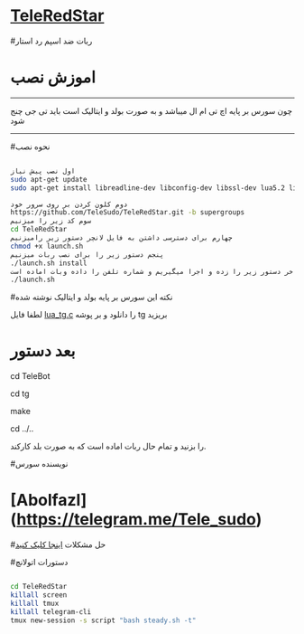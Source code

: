 # [TeleRedStar](https://telegram.me/Tele_sudo)



#ربات ضد اسپم رد استار

# اموزش نصب
***
چون سورس بر پایه اچ تی ام ال میباشد و به صورت بولد و ایتالیک است باید تی جی چنج شود
***

#نحوه نصب

```sh

اول نصب پیش نیاز
sudo apt-get update
sudo apt-get install libreadline-dev libconfig-dev libssl-dev lua5.2 liblua5.2-dev lua-socket lua-sec lua-expat libevent-dev make unzip git redis-server autoconf g++ libjansson-dev libpython-dev expat libexpat1-dev

دوم کلون کردن بر روی سرور خود
https://github.com/TeleSudo/TeleRedStar.git -b supergroups
سوم کد زیر را میزنیم
cd TeleRedStar
چهارم برای دسترسی داشتن به فایل لانچر دستور زیر رامیزنیم
chmod +x launch.sh
پنجم دستور زیر را برای نصب ربات میزنیم
./launch.sh install
و اخر دستور زیر را زده و اجرا میگیریم و شماره تلفن را داده وبات اماده است
./launch.sh 

```



#نکته این سورس بر پایه بولد و ایتالیک نوشته شده

لطفا فایل [lua_tg.c](https://telegram.me/tg_github/5)
را دانلود و بر پوشه tg بریزید

# بعد دستور
cd TeleBot

cd tg

make

cd ../..

را بزنید و تمام حال ربات اماده است که به صورت بلد کارکند.

#نویسنده سورس

# [Abolfazl] (https://telegram.me/Tele_sudo)
#حل مشکلات
[اینجا کلیک کنید](https://telegram.me/Tele_sudo)


#دستورات اتولانچ 

```sh

cd TeleRedStar
killall screen
killall tmux
killall telegram-cli
tmux new-session -s script "bash steady.sh -t"

```
